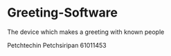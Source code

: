 # Greeting-Software
The device which makes a greeting with known people

Petchtechin Petchsiripan 61011453
